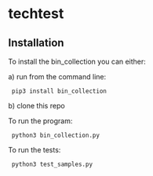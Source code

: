 # techtest 

## Installation

To install the bin_collection you can either:

 a)  run from the command line:

     pip3 install bin_collection

b)  clone this repo


To run the program:
    
     python3 bin_collection.py

To run the tests:

     python3 test_samples.py

